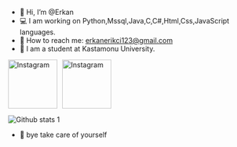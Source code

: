 - 👋 Hi, I’m @Erkan
- 💻 I am working on Python,Mssql,Java,C,C#,Html,Css,JavaScript languages.
- 📧 How to reach me: erkanerikci123@gmail.com
- 🏫 I am a student at Kastamonu University.

<!---
Erkanerikci/Erkanerikci is a ✨ special ✨ repository because its `README.md` (this file) appears on your GitHub profile.
You can click the Preview link to take a look at your changes.
--->


<div style="display: flex; align-items: center;">
  <a href="https://www.instagram.com/__erkanerikci0/?hl=tr" style="margin-right: 10px;">
    <img src="https://upload.wikimedia.org/wikipedia/commons/thumb/9/95/Instagram_logo_2022.svg/225px-Instagram_logo_2022.svg.png" alt="Instagram" height="100" width="100">
  </a>
  <img src="https://i.pinimg.com/originals/c2/54/37/c254371a91756e2432d1509f6664b82e.gif" alt="Instagram" height="100">
</div>



![Github stats 1](https://github-readme-stats.vercel.app/api?username=Erkanerikci&show_icons=true&theme=gradient)




- 👋 bye take care of yourself
